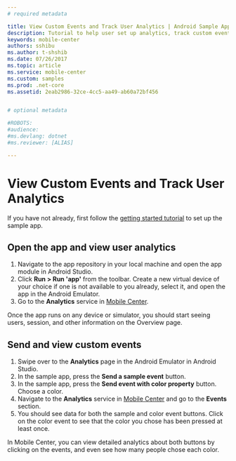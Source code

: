 ```yaml
---
# required metadata

title: View Custom Events and Track User Analytics | Android Sample App Tutorials
description: Tutorial to help user set up analytics, track custom events and check logflow.
keywords: mobile-center
authors: sshibu
ms.author: t-shshib
ms.date: 07/26/2017
ms.topic: article
ms.service: mobile-center
ms.custom: samples
ms.prod: .net-core
ms.assetid: 2eab2986-32ce-4cc5-aa49-ab60a72bf456


# optional metadata

#ROBOTS:
#audience:
#ms.devlang: dotnet
#ms.reviewer: [ALIAS]

---
```



# View Custom Events and Track User Analytics
If you have not already, first follow the [getting started tutorial](getting-started.md) to set up the sample app.

## Open the app and view user analytics
1. Navigate to the app repository in your local machine and open the app module in Android Studio.
2. Click **Run > Run 'app'** from the toolbar. Create a new virtual device of your choice if one is not available to you already, select it, and open the app in the Android Emulator.
3. Go to the **Analytics** service in [Mobile Center](https://mobile.azure.com/apps).

Once the app runs on any device or simulator, you should start seeing users, session, and other information on the Overview page.

## Send and view custom events

1. Swipe over to the **Analytics** page in the Android Emulator in Android Studio.
2. In the sample app, press the **Send a sample event** button.
3. In the sample app, press the **Send event with color property** button. Choose a color.
4. Navigate to the **Analytics** service in [Mobile Center](https://mobile.azure.com/apps) and go to the **Events** section.
5. You should see data for both the sample and color event buttons. Click on the color event to see that the color you chose has been pressed at least once.  


In Mobile Center, you can view detailed analytics about both buttons by clicking on the events, and even see how many people chose each color.
